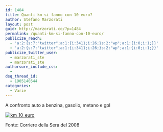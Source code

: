 ```yaml
---
id: 1484
title: Quanti km si fanno con 10 euro?
author: Stefano Marzorati
layout: post
guid: http://marzorati.co/?p=1484
permalink: /quanti-km-si-fanno-con-10-euro/
publicize_reach:
  - 'a:2:{s:7:"twitter";a:1:{i:3411;i:26;}s:2:"wp";a:1:{i:0;i:1;}}'
  - 'a:2:{s:7:"twitter";a:1:{i:3411;i:26;}s:2:"wp";a:1:{i:0;i:1;}}'
publicize_twitter_user:
  - marzorati_ste
  - marzorati_ste
authorsure_include_css:
  - 
dsq_thread_id:
  - 1905140544
categories:
  - Varie
---
```

A confronto auto a benzina, gasolio, metano e gpl

[<img src="http://res.cloudinary.com/marzorati-co/image/upload/v1408108010/km_10_euro_vruxlb.jpg" alt="km_10_euro" class="aligncenter size-full wp-image-1485" />][1]

Fonte: Corriere della Sera del 2008

 [1]: http://res.cloudinary.com/marzorati-co/image/upload/v1408108010/km_10_euro_vruxlb.jpg
